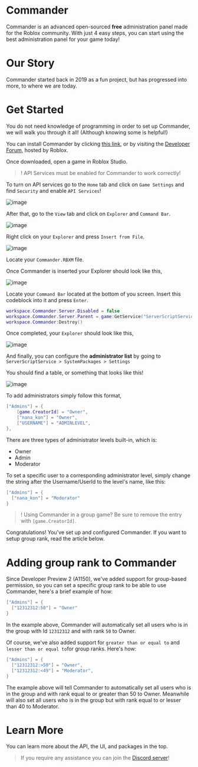 # Commander
Commander is an advanced open-sourced **free** administration panel made for the Roblox community. With just 4 easy steps, you can start using the best administration panel for your game today!

# Our Story
Commander started back in 2019 as a fun project, but has progressed into more, to where we are today.

# Get Started
You do not need knowledge of programming in order to set up Commander, we will walk you through it all! (Although knowing some is helpful!)

You can install Commander by clicking [this link](https://github.com/va1kio/commander/blob/main/Commander.rbxm), or by visiting the [Developer Forum](https://devforum.roblox.com/t/dp1-commander-your-next-admin-system/503290), hosted by Roblox.

Once downloaded, open a game in Roblox Studio.

>! API Services must be enabled for Commander to work correctly!

To turn on API services go to the `Home` tab and click on `Game Settings` and find `Security` and enable `API Services`!

![image](https://user-images.githubusercontent.com/76509586/111884437-a6668f80-898f-11eb-881d-bc36c6401fe7.png)

After that, go to the `View` tab and click on `Explorer` and `Command Bar`.

![image](https://user-images.githubusercontent.com/76509586/110735189-e50d8480-81ee-11eb-8e7d-d8ec4330fc82.png)

Right click on your `Explorer` and press `Insert from File`.

![image](https://user-images.githubusercontent.com/76509586/110734924-657fb580-81ee-11eb-8b4d-9c5eec785343.png)

Locate your `Commander.RBXM` file.

Once Commander is inserted your Explorer should look like this,

![image](https://user-images.githubusercontent.com/76509586/110735087-b2638c00-81ee-11eb-9aea-6c9e5a57be29.png)

Locate your `Command Bar` located at the bottom of you screen. Insert this codeblock into it and press `Enter`.

```lua
workspace.Commander.Server.Disabled = false
workspace.Commander.Server.Parent = game:GetService("ServerScriptService")
workspace.Commander:Destroy()
```

Once completed, your `Explorer` should look like this,

![image](https://user-images.githubusercontent.com/76509586/110735681-decbd800-81ef-11eb-9893-2baa69123cb9.png)

And finally, you can configure the **administrator list** by going to `ServerScriptService > SystemPackages > Settings`

You should find a table, or something that looks like this!

![image](https://user-images.githubusercontent.com/76509586/110735871-43873280-81f0-11eb-88d9-8267cffe01e4.png)

To add administrators simply follow this format,

```lua
["Admins"] = {
	[game.CreatorId] = "Owner",
	["nana_kon"] = "Owner",
	["USERNAME"] = "ADMINLEVEL",
},
```

There are three types of administrator levels built-in, which is:

- Owner
- Admin
- Moderator

To set a specific user to a corresponding administrator level, simply change the string after the Username/UserId to the level's name, like this:

```lua
["Admins"] = {
  ["nana_kon"] = "Moderator"
}
```

> ! Using Commander in a group game? Be sure to remove the entry with `[game.CreatorId]`.

Congratulations! You've set up and configured Commander. If you want to setup group rank, read the article below.

# Adding group rank to Commander

Since Developer Preview 2 (A1150), we've added support for group-based permission, so you can set a specific group rank to be able to use Commander, here's a brief example of how:

```lua
["Admins"] = {
  ["12312312:50"] = "Owner"
}
```

In the example above, Commander will automatically set all users who is in the group with Id `12312312` and with rank `50` to Owner.

Of course, we've also added support for `greater than or equal to` and `lesser than or equal to`for group ranks. Here's how:

```lua
["Admins"] = {
  ["12312312:>50"] = "Owner",
  ["12312312:<49"] = "Moderator",
}
```

The example above will tell Commander to automatically set all users who is in the group and with rank equal to or greater than 50 to Owner. Meanwhile will also set all users who is in the group but with rank equal to or lesser than 40 to Moderator.

# Learn More
You can learn more about the API, the UI, and packages in the top.

> If you require any assistance you can join the [Discord server](https://discord.com/invite/RzxxD7YCaU)! 
